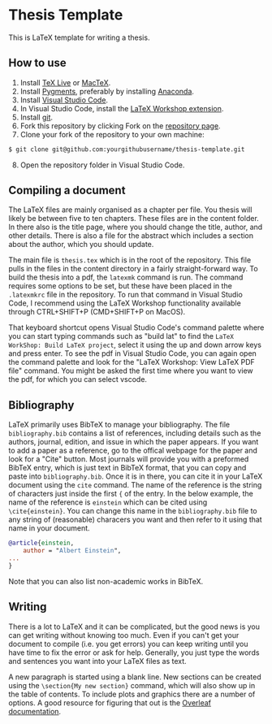# Thesis Template

This is LaTeX template for writing a thesis.


## How to use

1. Install [TeX Live](https://www.tug.org/texlive/) or [MacTeX](http://www.tug.org/mactex/).
2. Install [Pygments](http://pygments.org/download/), preferably by installing [Anaconda](https://www.anaconda.com/products/individual).
3. Install [Visual Studio Code](https://code.visualstudio.com).
4. In Visual Studio Code, install the [LaTeX Workshop extension](https://marketplace.visualstudio.com/items?itemName=James-Yu.latex-workshop).
5. Install [git](https://git-scm.com).
6. Fork this repository by clicking Fork on the [repository page](https://github.com/ianmcloughlin/thesis-template).
7. Clone your fork of the repository to your own machine:
```sh
$ git clone git@github.com:yourgithubusername/thesis-template.git
```
8. Open the repository folder in Visual Studio Code.

## Compiling a document

The LaTeX files are mainly organised as a chapter per file. You thesis will
likely be between five to ten chapters. These files are in the content folder.
In there also is the title page, where you should change the title, author,
and other details. There is also a file for the abstract which includes a
section about the author, which you should update.

The main file is `thesis.tex` which is in the root of the repository. This file
pulls in the files in the content directory in a fairly straight-forward way.
To build the thesis into a pdf, the `latexmk` command is run. The command
requires some options to be set, but these have been placed in the
`.latexmkrc` file in the repository. To run that command in Visual Studio
Code, I recommend using the LaTeX Workshop functionality available through 
CTRL+SHIFT+P (CMD+SHIFT+P on MacOS).

That keyboard shortcut opens Visual Studio Code's command palette
where you can start typing commands such as "build lat" to find the `LaTeX
WorkShop: Build LaTeX project`, select it using the up and down arrow keys and
press enter. To see the pdf in Visual Studio Code, you can again open the
command palette and look for the "LaTeX Workshop: View LaTeX PDF file" command.
You might be asked the first time where you want to view the pdf, for which you
can select vscode.

## Bibliography

LaTeX primarily uses BibTeX to manage your bibliography. The file
`bibliography.bib` contains a list of references, including details such as 
the authors, journal, edition, and issue in which the paper appears. If you
want to add a paper as a reference, go to the offical webpage for the paper
and look for a "Cite" button. Most journals will provide you with a preformed
BibTeX entry, which is just text in BibTeX format, that you can copy and paste
into `bibliography.bib`. Once it is in there, you can cite it in your LaTeX
document using the `cite` command. The name of the reference is the string of
characters just inside the first `{` of the entry. In the below example, the 
name of the reference is `einstein` which can be cited using `\cite{einstein}`.
You can change this name in the `bibliography.bib` file to any string of
(reasonable) characers you want and then refer to it using that name in your
document.

```bibtex
@article{einstein,
    author = "Albert Einstein",
...
}
```
Note that you can also list non-academic works in BibTeX.

## Writing

There is a lot to LaTeX and it can be complicated, but the good news is you can
get writing without knowing too much. Even if you can't get your document to
compile (i.e. you get errors) you can keep writing until you have time to fix
the error or ask for help. Generally, you just type the words and sentences you
want into your LaTeX files as text.

A new paragraph is started using a blank line. New sections can be created using
the `\section{My new section}` command, which will also show up in the table of
contents. To include plots and graphics there are a number of options. A good 
resource for figuring that out is the
[Overleaf documentation](https://www.overleaf.com/learn).